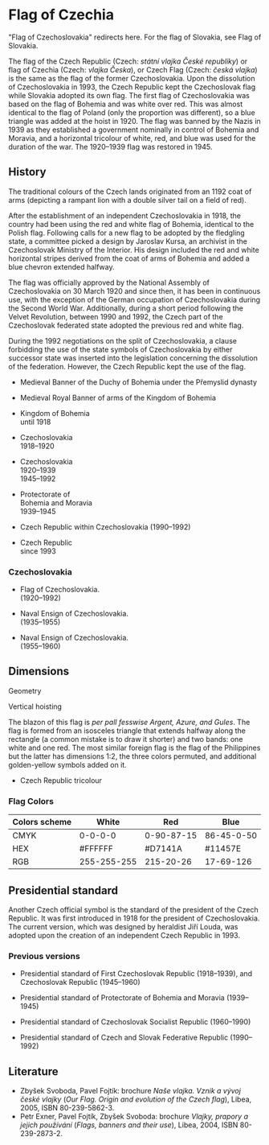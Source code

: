 # Flag of Czechia

"Flag of Czechoslovakia" redirects here. For the flag of Slovakia, see Flag of Slovakia.

The flag of the Czech Republic (Czech: *státní vlajka České republiky*) or flag of Czechia (Czech: *vlajka Česka*), or Czech Flag (Czech: *česká vlajka*) is the same as the flag of the former Czechoslovakia. Upon the dissolution of Czechoslovakia in 1993, the Czech Republic kept the Czechoslovak flag while Slovakia adopted its own flag. The first flag of Czechoslovakia was based on the flag of Bohemia and was white over red. This was almost identical to the flag of Poland (only the proportion was different), so a blue triangle was added at the hoist in 1920. The flag was banned by the Nazis in 1939 as they established a government nominally in control of Bohemia and Moravia, and a horizontal tricolour of white, red, and blue was used for the duration of the war. The 1920–1939 flag was restored in 1945.

## History

The traditional colours of the Czech lands originated from an 1192 coat of arms (depicting a rampant lion with a double silver tail on a field of red).

After the establishment of an independent Czechoslovakia in 1918, the country had been using the red and white flag of Bohemia, identical to the Polish flag. Following calls for a new flag to be adopted by the fledgling state, a committee picked a design by Jaroslav Kursa, an archivist in the Czechoslovak Ministry of the Interior. His design included the red and white horizontal stripes derived from the coat of arms of Bohemia and added a blue chevron extended halfway.

The flag was officially approved by the National Assembly of Czechoslovakia on 30 March 1920 and since then, it has been in continuous use, with the exception of the German occupation of Czechoslovakia during the Second World War. Additionally, during a short period following the Velvet Revolution, between 1990 and 1992, the Czech part of the Czechoslovak federated state adopted the previous red and white flag.

During the 1992 negotiations on the split of Czechoslovakia, a clause forbidding the use of the state symbols of Czechoslovakia by either successor state was inserted into the legislation concerning the dissolution of the federation. However, the Czech Republic kept the use of the flag.



<!---->

- Medieval Banner of the Duchy of Bohemia under the Přemyslid dynasty

- Medieval Royal Banner of arms of the Kingdom of Bohemia

- Kingdom of Bohemia\
  until 1918

- Czechoslovakia\
  1918–1920

- Czechoslovakia\
  1920–1939\
  1945–1992

- Protectorate of\
  Bohemia and Moravia\
  1939–1945

- Czech Republic within Czechoslovakia (1990–1992)

- Czech Republic\
  since 1993

### Czechoslovakia

- Flag of Czechoslovakia.\
  (1920–1992)  

- Naval Ensign of Czechoslovakia.\
  (1935–1955)  

- Naval Ensign of Czechoslovakia.\
  (1955–1960)  

## Dimensions

Geometry

Vertical hoisting

The blazon of this flag is *per pall fesswise Argent, Azure, and Gules*. The flag is formed from an isosceles triangle that extends halfway along the rectangle (a common mistake is to draw it shorter) and two bands: one white and one red. The most similar foreign flag is the flag of the Philippines but the latter has dimensions 1:2, the three colors permuted, and additional golden-yellow symbols added on it.

- Czech Republic tricolour

### Flag Colors

|  Colors scheme | White       | Red        | Blue       |
| -------------- | ----------- | ---------- | ---------- |
| CMYK           | 0-0-0-0     | 0-90-87-15 | 86-45-0-50 |
| HEX            | #FFFFFF     | #D7141A    | #11457E    |
| RGB            | 255-255-255 | 215-20-26  | 17-69-126  |

## Presidential standard

Another Czech official symbol is the standard of the president of the Czech Republic. It was first introduced in 1918 for the president of Czechoslovakia. The current version, which was designed by heraldist Jiří Louda, was adopted upon the creation of an independent Czech Republic in 1993.

### Previous versions

- Presidential standard of First Czechoslovak Republic (1918–1939), and Czechoslovak Republic (1945–1960)

- Presidential standard of Protectorate of Bohemia and Moravia (1939–1945)

- Presidential standard of Czechoslovak Socialist Republic (1960–1990)

- Presidential standard of Czech and Slovak Federative Republic (1990–1992)

## Literature

- Zbyšek Svoboda, Pavel Fojtík: brochure *Naše vlajka. Vznik a vývoj české vlajky* (*Our Flag. Origin and evolution of the Czech flag*), Libea, 2005, ISBN 80-239-5862-3.
- Petr Exner, Pavel Fojtík, Zbyšek Svoboda: brochure *Vlajky, prapory a jejich používání* (*Flags, banners and their use*), Libea, 2004, ISBN 80-239-2873-2.
